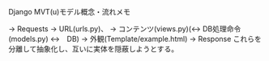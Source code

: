 Django MVT(u)モデル概念・流れメモ

-> Requests
-> URL(urls.py)、
-> コンテンツ(views.py)(<-> DB処理命令(models.py) <->　DB)
-> 外観(Template/example.html)
-> Response
これらを分離して抽象化し、互いに実体を隠蔽しようとする。